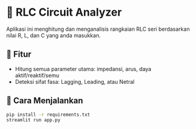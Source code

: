 # 🔌 RLC Circuit Analyzer

Aplikasi ini menghitung dan menganalisis rangkaian RLC seri berdasarkan nilai R, L, dan C yang anda masukkan. 

## 🎯 Fitur
- Hitung semua parameter utama: impedansi, arus, daya aktif/reaktif/semu
- Deteksi sifat fasa: Lagging, Leading, atau Netral

## 🚀 Cara Menjalankan
```bash
pip install -r requirements.txt
streamlit run app.py
